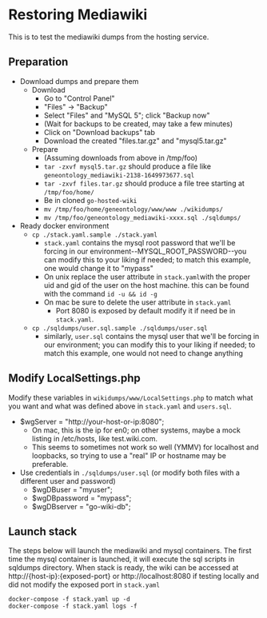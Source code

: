 # Restoring Mediawiki

This is to test the mediawiki dumps from the hosting service.

## Preparation

- Download dumps and prepare them
  - Download
	- Go to "Control Panel"
	- "Files" -> "Backup"
	- Select "Files" and "MySQL 5"; click "Backup now"
	- (Wait for backups to be created, may take a few minutes)
	- Click on "Download backups" tab
	- Download the created "files.tar.gz" and "mysql5.tar.gz"
  - Prepare
	- (Assuming downloads from above in /tmp/foo)
	- `tar -zxvf mysql5.tar.gz` should produce a file like `geneontology_mediawiki-2138-1649973677.sql`
	- `tar -zxvf files.tar.gz` should produce a file tree starting at `/tmp/foo/home/`
	- Be in cloned `go-hosted-wiki`
    - `mv /tmp/foo/home/geneontology/www/www ./wikidumps/`
    - `mv /tmp/foo/geneontology_mediawiki-xxxx.sql ./sqldumps/`
- Ready docker environment
  - `cp ./stack.yaml.sample ./stack.yaml`
	- `stack.yaml` contains the mysql root password that we'll be forcing in our environment--MYSQL\_ROOT\_PASSWORD--you can modify this to your liking if needed; to match this example, one would change it to "mypass"
	- On unix replace the user attribute in `stack.yaml`with the proper uid and gid of the user on the host machine. this can be found with the command `id -u && id -g`
	- On mac be sure to delete the user attribute in `stack.yaml`
        - Port 8080 is exposed by default modify it if need be in `stack.yaml`.
  - `cp ./sqldumps/user.sql.sample ./sqldumps/user.sql`
	- similarly, `user.sql` contains the mysql user that we'll be forcing in our environment; you can modify this to your liking if needed; to match this example, one would not need to change anything

## Modify LocalSettings.php

Modify these variables in `wikidumps/www/LocalSettings.php` to match what you want and what was defined above in `stack.yaml` and `users.sql`.

- $wgServer = "http://your-host-or-ip:8080";
  - On mac, this is the ip for en0; on other systems, maybe a mock listing in /etc/hosts, like test.wiki.com.
  - This seems to sometimes not work so well (YMMV) for localhost and loopbacks, so trying to use a "real" IP or hostname may be preferable.
- Use credentials in `./sqldumps/user.sql` (or modify both files with a different user and password)
  - $wgDBuser = "myuser";
  - $wgDBpassword = "mypass";
  - $wgDBserver = "go-wiki-db";

## Launch stack

The steps below  will launch the mediawiki and mysql containers. The first time the mysql container is launched,
it will execute the sql scripts in sqldumps directory. When stack is ready, the wiki can be accessed at
http://{host-ip}:{exposed-port} or http://localhost:8080 if testing locally and did not modify the exposed port
in `stack.yaml`

```
docker-compose -f stack.yaml up -d
docker-compose -f stack.yaml logs -f
```
